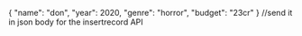 {
    "name": "don",
    "year": 2020,
    "genre": "horror",
    "budget": "23cr"
  }  //send it in json body for the insertrecord API 